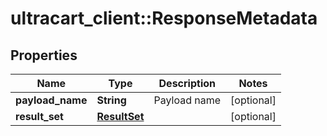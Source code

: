 # ultracart_client::ResponseMetadata

## Properties
Name | Type | Description | Notes
------------ | ------------- | ------------- | -------------
**payload_name** | **String** | Payload name | [optional] 
**result_set** | [**ResultSet**](ResultSet.md) |  | [optional] 


